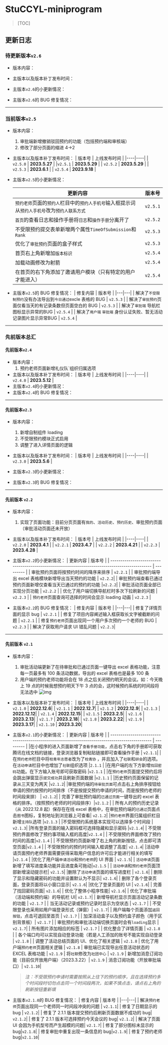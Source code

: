 # StuCCYL-miniprogram

> [TOC]

## 更新日志

### **待更新版本**`v2.6`

- 版本内容：
- 主版本以及版本补丁发布时间：

- 主版本`v2.6`的小更新情况：

- 主版本`v2.6`的 BUG 修复情况：

---

### **当前版本**`v2.5`

- 版本内容：
  1. 审批端新增撤销驳回预约的功能（包括预约端和审核端）
  2. 修改了部分页面的缩进 4->2
- 主版本以及版本补丁发布时间：
  | 版本号 | 上线发布时间 |
  |----|----|
  | `v2.5.0` | **2023.5.27** |
  |`v2.5.1` | **2023.5.29** |
  | `v2.5.2` | **2023.5.29** |
  | `v2.5.3` | **2023.6.1** |
  | `v2.5.4` | **2023.9.18** |
- 主版本`v2.5`的小更新情况：

  | 更新内容                                                                                       | 版本号    |
  | ---------------------------------------------------------------------------------------------- | --------- |
  | `预约老师`页面的`预约人`栏目中的`预约人手机号`输入框提示词从`预约人手机号`改为`预约人联系方式` | `v2.5.1`  |
  | `首页`的查看日志和操作手册将`日志`和`操作手册`分离开了                                         | `v2.5.2`  |
  | 不受限预约提交表单新增两个属性`TimeOfSubmission`和`Rank`                                       | `v2.5.3` |
  | 优化了`审批预约`页面的盒子样式                                                                 | `v2.5.3` |
  | 首页右上角新增加`版本标识`                                                                     | `v2.5.4` |
  | 加载动画修改为射箭                                                                             | `v2.5.4` |
  | 在首页的右下角添加了邀请用户模块（只有特定的用户才能进入） | `v2.5.4` |

- 主版本`v2.5`的 BUG 修复情况：
  | 修复内容 | 版本号 |
  |---|---|
  | 解决了`不受限制预约`没有办法导出到`今日通过`excle 表格的 BUG | `v2.5.3` |
  | 解决了`审批预约`页面仅看当天的有记录条数但页面空白的 BUG | `v2.5.3` |
  | 解决了`审批端` 导航栏图标显示异常的BUG | `v2.5.4` |
  | 解决了`用户端` `审批端` 身份认证失败、暂无活动记录图片显示异常BUG | `v2.5.4` |
---

### 先前版本总汇

#### **先前版本**`v2.4`

- 版本内容：
  1. 预约老师页面新增礼仪队`组织归属选项
- 主版本以及版本补丁发布时间：
  | 版本号 | 上线发布时间 |
  |----|----|
  | `v2.4.0` | **2023.5.12** |
- 主版本`v2.4`的小更新情况：
- 主版本`v2.4`的 BUG 修复情况：

---

#### **先前版本**`v2.3`

- 版本内容：
  1. 新增自制组件 loading
  2. 不受限预约模块正式启用
  3. 调整了进入详情页面的逻辑
- 主版本以及版本补丁发布时间：
  | 版本号 | 上线发布时间 |
  |----|----|
  | `v2.3.0` | **2023.5.6** |

- 主版本`v2.3`的小更新情况：
- 主版本`v2.3`的 BUG 修复情况：

---

#### **先前版本** `v2.2`

- 版本内容：
  1. 实现了页面功能：目前分页页面有`我的`、`活动历史`、`预约历史`、审批预约页面（审批活动页面还未开放）
- 主版本以及版本补丁发布时间：
  | 版本号 | 上线发布时间 |
  |----|----|
  | `v2.2.0` | **2023.4.1** |
  | `v2.2.1` | **2023.4.7** |
  | `v2.2.2` | **2023.4.21** |
  | `v2.2.3` | **2023.4.28** |

- 主版本`v2.2`的小更新情况：
  | 更新内容 | 版本号 |
  | ---------------------------------------------------------------------------------------------- | --------- |
  | 审批预约页面将按预约时间的降序来排序 | `v2.2.1` |
  | 审批预约端导出 excel 表格模块新增导出当天预约的功能 | `v2.2.2`|
  | 审批预约端查看已通过预约页面新增仅查看当天已通过的预约的功能 |`v2.2.2`|
  | 审批活动页面全部已实现分页功能 | `v2.2.2` |
  | 优化了用户端切换导航栏时多次下拉刷新的问题 | `v2.2.3` |
  | `预约老师`页面查询可选择的时间会显示 loading 动画 | `v2.2.3` |

- 主版本`v2.2`的 BUG 修复情况：
  | 修复内容 | 版本号 |
  |---|---|
  | 修复了详情页面的显示 bug | `v2.2.1` |
  | 修复了项目内容阐述输入框获取长文字被截断的问题 | `v2.2.1` |
  | 修复`预约老师`页面出现同一个用户多次预约一个老师的 BUG | `v2.2.3` |
  | 解决了获取用户请求 UI 错乱问题 | `v2.2.3`|

---

#### **先前版本** `v2.1`

- 版本内容：
  1. 审批活动端更新了在待审批和已通过页面一键导出 excel 表格功能，注意每一页最多有 100 条活动数据，导出的 excel 表格也是最多 100 条
  2. 用户端的预约老师功能将会在 18 点之后关闭预约明天的会议。如：今天晚上 19 点的时候我想预约明天下午 3 点的会，这时候预约系统的时间段将无法选中 ![img](https://docimg6.docs.qq.com/image/AgAABuh2sxt1TIIuP2xGbpvOI8rGLEBc.png?imageMogr2/thumbnail/1600x%3E/ignore-error/1)
- 主版本以及版本补丁发布时间：
  | 版本号 | 上线发布时间 |
  |----|----|
  | `v2.1.0` | **2022.12.6**|
  | `v2.1.1` | **2022.12.7**|
  | `v2.1.2` | **2022.12.9**|
  | `v2.1.3` | **2022.12.12**|
  | `v2.1.4` | **2022.12.15**|
  | `v2.1.5` | **2023.2.5**|
  | `v2.1.6` | **2023.2.13**|
  | `v2.1.7` | **2023.2.18**|
  | `v2.1.8` | **2023.2.22**|
  | `v2.1.9` | **2023.3.17**|
  | `v2.1.10` | **2023.3.20**|

- 主版本`v2.1`的小更新情况：
  | 更新内容 | 版本号 |
  | ---------------------------------------------------------------------------------------------- | --------- |
  |在小程序的进入页面新增了`查看手册功能`，点击右下角的手册即可获取腾讯在线文档的链接，登录浏览器复制粘贴链接即可查看操作手册 | `v2.1.1`|
  |在`预约老师`栏目中将`校青年志愿者`改为了`校青协` ，并且加入了`社联`和`研会`的选项。在`活动申请`栏目中也增加了`社联`组织选项 |`2.1.1` |
  |在用户端的左下方新增`找回密码`功能。在下方输入账号即可获取密码 |`v2.1.1` |
  |在`预约老师`页面提交预约后将会跳出弹窗显示`提交成功`并且刷新页面数据 |`v2.1.1` |
  |历史预约页面保留的记录从三天变为两天 |`v2.1.2`|
  |审批预约端的`待审批页面`可点击右上角排序按钮给申请的预约按预约时间排序（不是按提交预约申请的时间，而是按预约老师的时间段来排） | `v2.1.2`|
  | 完善了审批预约端的`已通过页面`一键导出的 excel 表格的排序。（按照预约老师的时间段排序）|`v2.1.2` |
  | 所有人的预约历史记录（从 2022.12.8 起）保存在在线 excel 表格中，在审批预约端的`已通过`页面点击`图书`图标，复制地址到浏览器上可查看| `v2.1.2`|
  |`预约老师`界面归属组织栏目新增`主持队`选项 |`v2.1.3` |
  |不受限预约系统基本实现可以选择多个时间段 | `v2.1.3`|
  |所有登录页面的输入密码框可选择隐藏和显示密码 |`v2.1.4`|
  | 不受限预约界面修改了预约事项输入框的高度|`v2.1.4` |
  | 不受限预约界面修改了预约时间的高度|`v2.1.4` |
  | 不受限预约页面新增了右上角的刷新按钮，点击即可清空页面|`v2.1.4` |
  | 不受限预约的预约时间输入框调整了高度| `v2.1.4`|
  |活动申请页面预约老师界面需要获得采取用户信息的许可后才能进行相关的填写 |`v2.1.4` |
  |优化了用户端`申请活动`和`预约老师`的 UI 界面 | `v2.1.5`|
  | `活动申请`页面新增了填写进度条功能并且进度条可拖动|`v2.1.5` |
  | `活动申请`和`预约老师`页面顶部新增滚动提示栏| `v2.1.5`|
  |删除了`活动申请`页面的填写进度栏 | `v2.1.6`|
  | 删除了显示和隐藏密码的功能并设置默认为不显示| `v2.1.6`|
  | 删除了各个登录页面，登录页面将以小窗口显示| `v2.1.6`|
  |优化了登录页面的 UI | `v2.1.6`|
  | 完善了找回密码页面| `v2.1.6`|
  | 优化了整体小程序性能| `v2.1.6`|
  | 优化了审批端（活动端和预约端）的导航栏 UI| `v2.1.7`|
  | 新增导航栏显示页面活动记录条数的功能 | `v2.1.7` |
  | 当无活动记录或预约记录时显示为空状态 | `v2.1.7` |
  | 不受限登录也采用如用户端登录形式（弹窗）| `v2.1.7`|
  | 用户端每个页面添加`返回按钮`，点击可退回至首页 | `v2.1.7` |
  | 加深活动盒子以及预约盒子颜色（用于区别背景板）| `v2.1.7` |
  | 审批预约和审批活动端切换页面时会有`loading`显示 | `v2.1.7`|
  | 所有图片添加相应的标签 | `v2.1.7` |
  | 优化整合了详情页面 | `v2.1.8` |
  | 各个端口均可以实现自动登录功能（若是人工添加的账号不能实现自动登录 | `v2.1.8` |
  | 调整了活动总结页面的 UI、优化了相关逻辑 | `v2.1.8`
  | 优化了用户端`预约老师`页面相关逻辑 | `v2.1.8`
  | 审批端已实现导出任意活动状态的 EXCEL 表格功能 | `v2.1.9`
  | 将`社联`修改为`社团中心` | `v2.1.9`
  | 新增加消息订阅功能（目前仅开放用户端）（2023.3.22）| `v2.1.9`
  | 消息订阅功能（开放审批端口）| `v2.1.10`|

  > _注：不受限预约申请时需要按照从上往下的预约顺序，且在选择预约多个时间段时切勿点击同一个时间段两次，如果不慎点击，请点右上角的刷新按钮重新填_

- 主版本`v2.1.0`的 BUG 修复情况：
  | 修复内容 | 版本号 |
  |---|---|
  | 解决`预约老师`页面出现同一个老师同一时间段冲突的问题 | `v2.1.1`|
  | 修复了日期显示的 bug | `v2.1.2`|
  | 修复了 2.1.1 版本提交预约后刷新页面数据不成功的 bug| `v2.1.2`|
  | 修复了 2.1.1 版本可选择预约今天会议的 bug| `v2.1.2`|
  | 解决了页面 UI 会因为手机型号而产生超模的问题| `v2.1.7`|
  | 修复了部分图标未显示的 bug|`v2.1.8`|
  | 修复审批中重复出现一条信息的 bug|`v2.1.9`|
  | 修复了预约老师 bug|`v2.1.10`|
